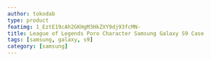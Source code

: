 ```yaml
---
author: tokodab
type: product
featimg: 1_EztE19cAh2GKHgM3HkZXY9dj93fcMN-
title: League of Legends Poro Character Samsung Galaxy S9 Case
tags: [samsung, galaxy, s9]
category: [samsung]
---
```

